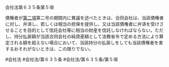 会社法第６３５条第５項

債権者が[第二項](会社法＿＿＿＿第６３５条第２項)第二号の期間内に異議を述べたときは、合同会社は、当該債権者に対し、弁済し、若しくは相当の担保を提供し、又は当該債権者に弁済を受けさせることを目的として信託会社等に相当の財産を信託しなければならない。ただし、持分払戻額が当該合同会社の純資産額として法務省令で定める方法により算定される額を超えない場合において、当該持分の払戻しをしても当該債権者を害するおそれがないときは、この限りでない。

#会社法
#会社法/第６３５条
#会社法/第６３５条/第５項
